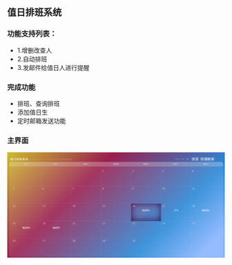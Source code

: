 ## 值日排班系统
### 功能支持列表：
  - 1.增删改查人
  - 2.自动排班 
  - 3.发邮件给值日人进行提醒
  
### 完成功能
  - 排班、查询排班
  - 添加值日生
  - 定时邮箱发送功能
   
### 主界面
![](images/main.png)